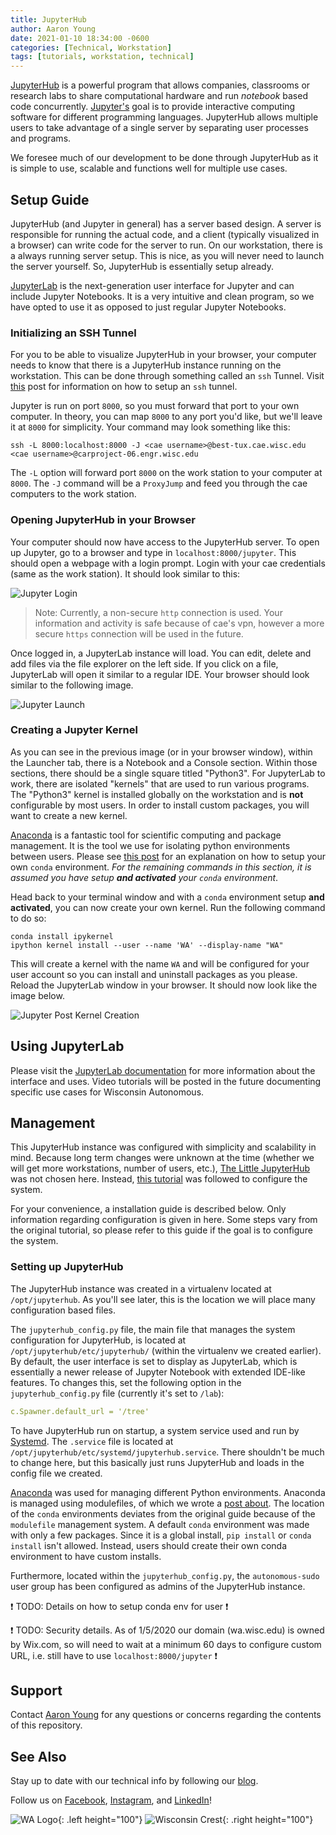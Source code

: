 ```yaml
---
title: JupyterHub
author: Aaron Young
date: 2021-01-10 18:34:00 -0600
categories: [Technical, Workstation]
tags: [tutorials, workstation, technical]
---
```


[JupyterHub](https://jupyter.org/hub) is a powerful program that allows companies, classrooms or research labs to share computational hardware and run _notebook_ based code concurrently. [Jupyter's](https://jupyter.org/index.html) goal is to provide interactive computing software for different programming languages. JupyterHub allows multiple users to take advantage of a single server by separating user processes and programs. 

We foresee much of our development to be done through JupyterHub as it is simple to use, scalable and functions well for multiple use cases.

## Setup Guide

JupyterHub (and Jupyter in general) has a server based design. A server is responsible for running the actual code, and a client (typically visualized in a browser) can write code for the server to run. On our workstation, there is a always running server setup. This is nice, as you will never need to launch the server yourself. So, JupyterHub is essentially setup already.

[JupyterLab](https://jupyterlab.readthedocs.io/en/stable/) is the next-generation user interface for Jupyter and can include Jupyter Notebooks. It is a very intuitive and clean program, so we have opted to use it as opposed to just regular Jupyter Notebooks.

### Initializing an SSH Tunnel

For you to be able to visualize JupyterHub in your browser, your computer needs to know that there is a JupyterHub instance running on the workstation. This can be done through something called an `ssh` Tunnel. Visit [this](/posts/ssh#ssh-tunnel) post for information on how to setup an `ssh` tunnel.

Jupyter is run on port `8000`, so you must forward that port to your own computer. In theory, you can map `8000` to any port you'd like, but we'll leave it at `8000` for simplicity. Your command may look something like this:
```shell
ssh -L 8000:localhost:8000 -J <cae username>@best-tux.cae.wisc.edu <cae username>@carproject-06.engr.wisc.edu
```

The `-L` option will forward port `8000` on the work station to your computer at `8000`. The `-J` command will be a `ProxyJump` and feed you through the cae computers to the work station.

### Opening JupyterHub in your Browser

Your computer should now have access to the JupyterHub server. To open up Jupyter, go to a browser and type in `localhost:8000/jupyter`. This should open a webpage with a login prompt. Login with your cae credentials (same as the work station). It should look similar to this:

![Jupyter Login](/assets/img/workstation/jupyter_login_screen.png)

> Note: Currently, a non-secure `http` connection is used. Your information and activity is safe because of cae's vpn, however a more secure `https` connection will be used in the future.

Once logged in, a JupyterLab instance will load. You can edit, delete and add files via the file explorer on the left side. If you click on a file, JupyterLab will open it similar to a regular IDE. Your browser should look similar to the following image.

![Jupyter Launch](/assets/img/workstation/jupyter_launch_screen.png)

### Creating a Jupyter Kernel

As you can see in the previous image (or in your browser window), within the Launcher tab, there is a Notebook and a Console section. Within those sections, there should be a single square titled "Python3". For JupyterLab to work, there are isolated "kernels" that are used to run various programs. The "Python3" kernel is installed globally on the workstation and is **not** configurable by most users. In order to install custom packages, you will want to create a new kernel.

[Anaconda](https://www.anaconda.com/) is a fantastic tool for scientific computing and package management. It is the tool we use for isolating python environments between users. Please see [this post](/posts/anaconda) for an explanation on how to setup your own `conda` environment. _For the remaining commands in this section, it is assumed you have setup **and activated** your `conda` environment_.

Head back to your terminal window and with a `conda` environment setup **and activated**, you can now create your own kernel. Run the following command to do so:
```shell
conda install ipykernel
ipython kernel install --user --name 'WA' --display-name "WA"
```

This will create a kernel with the name `WA` and will be configured for your user account so you can install and uninstall packages as you please. Reload the JupyterLab window in your browser. It should now look like the image below.

![Jupyter Post Kernel Creation](/assets/img/workstation/jupyter_post_kernel_creation.png)

## Using JupyterLab

Please visit the [JupyterLab documentation](https://jupyterlab.readthedocs.io/en/stable/user/interface.html) for more information about the interface and uses. Video tutorials will be posted in the future documenting specific use cases for Wisconsin Autonomous.

## Management

This JupyterHub instance was configured with simplicity and scalability in mind. Because long term changes were unknown at the time (whether we will get more workstations, number of users, etc.), [The Little JupyterHub](https://tljh.jupyter.org/en/latest/) was not chosen here. Instead, [this tutorial](https://jupyterhub.readthedocs.io/en/stable/installation-guide-hard.html) was followed to configure the system.

For your convenience, a installation guide is described below. Only information regarding configuration is given in here. Some steps vary from the original tutorial, so please refer to this guide if the goal is to configure the system.

### Setting up JupyterHub

The JupyterHub instance was created in a virtualenv located at `/opt/jupyterhub`. As you'll see later, this is the location we will place many configuration based files.

The `jupyterhub_config.py` file, the main file that manages the system configuration for JupyterHub, is located at `/opt/jupyterhub/etc/jupyterhub/` (within the virtualenv we created earlier). By default, the user interface is set to display as JupyterLab, which is essentially a newer release of Jupyter Notebook with extended IDE-like features. To changes this, set the following option in the `jupyterhub_config.py` file (currently it's set to `/lab`):
```yaml
c.Spawner.default_url = '/tree'
```

To have JupyterHub run on startup, a system service used and run by [Systemd](https://man7.org/linux/man-pages/man1/systemd.1.html). The `.service` file is located at `/opt/jupyterhub/etc/systemd/jupyterhub.service`. There shouldn't be much to change here, but this basically just runs JupyterHub and loads in the config file we created.

[Anaconda](https://docs.conda.io/en/latest/) was used for managing different Python environments. Anaconda is managed using modulefiles, of which we wrote a [post about](/posts/modules). The location of the `conda` environments deviates from the original guide because of the `modulefile` management system. A default `conda` environment was made with only a few packages. Since it is a global install, `pip install` or `conda install` isn't allowed. Instead, users should create their own conda environment to have custom installs.

Furthermore, located within the `jupyterhub_config.py`, the `autonomous-sudo` user group has been configured as admins of the JupyterHub instance.

:exclamation: TODO: Details on how to setup conda env for user :exclamation:

:exclamation: TODO: Security details. As of 1/5/2020 our domain (wa.wisc.edu) is owned by Wix.com, so will need to wait at a minimum 60 days to configure custom URL, i.e. still have to use `localhost:8000/jupyter` :exclamation:

## Support

Contact [Aaron Young](mailto:aryoung5@wisc.edu) for any questions or concerns regarding the contents of this repository.

## See Also

Stay up to date with our technical info by following our [blog](https://wa.wisc.edu/blog).

Follow us on [Facebook](https://www.facebook.com/wisconsinautonomous/), [Instagram](https://www.instagram.com/wisconsinautonomous/), and [LinkedIn](https://www.linkedin.com/company/wisconsin-autonomous/about/)!

![WA Logo](/assets/img/logos/wa-white.png){: .left height="100"}
![Wisconsin Crest](/assets/img/logos/uw-crest.png){: .right height="100"}